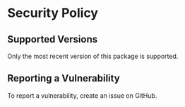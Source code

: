 # Security Policy

## Supported Versions

Only the most recent version of this package is supported.

## Reporting a Vulnerability

To report a vulnerability, create an issue on GitHub.
